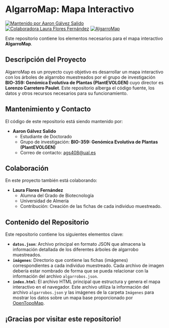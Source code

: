 # AlgarroMap: Mapa Interactivo

[![Mantenido por Aaron Gálvez Salido](https://img.shields.io/badge/Mantenido%20por-Aaron%20G%C3%A1lvez%20Salido-blue)](mailto:ags408@ual.es) [![Colaboradora Laura Flores Fernández](https://img.shields.io/badge/Colaboradora-Laura%20Flores%20Fern%C3%A1ndez-brightgreen)]() [![AlgarroMap](https://img.shields.io/badge/Web-AlgarroMap-orange)](https://aarongs1999.github.io/AlgarroMap/)


Este repositorio contiene los elementos necesarios para el mapa interactivo **AlgarroMap**.

## Descripción del Proyecto

AlgarroMap es un proyecto cuyo objetivo es desarrollar un mapa interactivo con los árboles de algarrobo muestreados por el grupo de investigación **BIO-359: Genómica Evolutiva de Plantas (PlantEVOLGEN)** cuyo director es **Lorenzo Carretero Paulet**. Este repositorio alberga el código fuente, los datos y otros recursos necesarios para su funcionamiento.

## Mantenimiento y Contacto

El código de este repositorio está siendo mantenido por:

* **Aaron Gálvez Salido**
    * Estudiante de Doctorado
    * Grupo de investigación: **BIO-359: Genómica Evolutiva de Plantas (PlantEVOLGEN)**
    * Correo de contacto: [ags408@ual.es](mailto:ags408@ual.es)

## Colaboración

En este proyecto también está colaborando:

* **Laura Flores Fernández**
    * Alumna del Grado de Biotecnología
    * Universidad de Almería
    * Contribución: Creación de las fichas de cada individuo muestreado.

## Contenido del Repositorio

Este repositorio contiene los siguientes elementos clave:

* **`datos.json`**: Archivo principal en formato JSON que almacena la información detallada de los diferentes árboles de algarrobo muestreados.
* **`imágenes`**: Directorio que contiene las fichas (imágenes) correspondientes a cada individuo muestreado. Cada archivo de imagen debería estar nombrado de forma que se pueda relacionar con la información del archivo `algarrobos.json`.
* **`index.html`**: El archivo HTML principal que estructura y genera el mapa interactivo en el navegador. Este archivo utiliza la información del archivo `algarrobos.json` y las imágenes de la carpeta `Imágenes` para mostrar los datos sobre un mapa base proporcionado por [OpenTopoMap](https://opentopomap.org/).

## ¡Gracias por visitar este repositorio!
